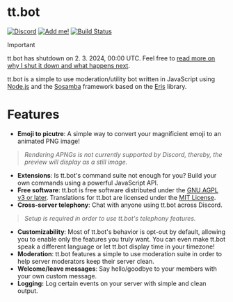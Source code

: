 <!--
Copyright (C) 2024 tt.bot dev team
 
This file is part of tt.bot.
 
tt.bot is free software: you can redistribute it and/or modify
it under the terms of the GNU Affero General Public License as published by
the Free Software Foundation, either version 3 of the License, or
(at your option) any later version.
 
tt.bot is distributed in the hope that it will be useful,
but WITHOUT ANY WARRANTY; without even the implied warranty of
MERCHANTABILITY or FITNESS FOR A PARTICULAR PURPOSE.  See the
GNU Affero General Public License for more details.
 
You should have received a copy of the GNU Affero General Public License
along with tt.bot.  If not, see <http://www.gnu.org/licenses/>.
-->
# tt.bot 
[![Discord][discord shield]][discord invite] [![Add me!][tt.bot add shield]][tt.bot invite]
[![Build Status][gh shield]][gh]

> [!IMPORTANT]  
> tt.bot has shutdown on 2.&nbsp;3.&nbsp;2024, 00:00 UTC. Feel free to [read more on why I shut it down and what happens next](https://tttie.cz/blog/2024/02/loslassen/).

tt.bot is a simple to use moderation/utility bot written in JavaScript using [Node.js] and the [Sosamba] framework based on the [Eris] library.

# Features
- **Emoji to picutre**: A simple way to convert your magnificient emoji to an animated PNG image!
> *Rendering APNGs is not currently supported by Discord, thereby, the preview will display as a still image.*
- **Extensions**: Is tt.bot's command suite not enough for you? Build your own commands using a powerful JavaScript API.
- **Free software**: tt.bot is free software distributed under the [GNU AGPL v3 or later](./LICENSE). Translations for tt.bot are licensed under the [MIT License][language-license].
- **Cross-server telephony**: Chat with anyone using tt.bot across Discord.
> *Setup is required in order to use tt.bot's telephony features.*
- **Customizability**: Most of tt.bot's behavior is opt-out by default, allowing you to enable only the features you truly want. You can even make tt.bot speak a different language or let tt.bot display time in your timezone!
- **Moderation**: tt.bot features a simple to use moderation suite in order to help server moderators keep their server clean.
- **Welcome/leave messages**: Say hello/goodbye to your members with your own custom message.
- **Logging:** Log certain events on your server with simple and clean output.



[discord shield]: https://discordapp.com/api/guilds/195865382039453697/widget.png?style=shield
[discord invite]: https://discord.gg/pGN5dMq
[tt.bot add shield]: https://img.shields.io/badge/tt.bot-add%20to%20your%20server-008800.svg
[tt.bot invite]: https://discordapp.com/oauth2/authorize?scope=bot&client_id=195506253806436353
[gh shield]: https://github.com/tt-bot-dev/tt.bot/workflows/lint/badge.svg
[gh]: https://github.com/tt-bot-dev/tt.bot/actions
[Node.js]: https://nodejs.org
[Eris]: https://github.com/abalabahaha/eris
[Sosamba]: https://github.com/tt-bot-dev/sosamba
[language-license]: https://github.com/tt-bot-dev/languages/blob/master/LICENSE
